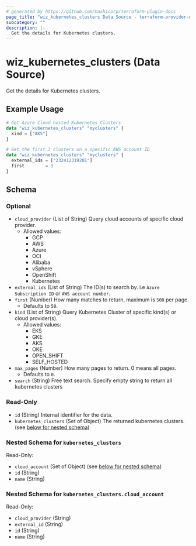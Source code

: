 ```yaml
---
# generated by https://github.com/hashicorp/terraform-plugin-docs
page_title: "wiz_kubernetes_clusters Data Source - terraform-provider-wiz"
subcategory: ""
description: |-
  Get the details for Kubernetes clusters.
---
```


# wiz_kubernetes_clusters (Data Source)

Get the details for Kubernetes clusters.

## Example Usage

```terraform
# Get Azure Cloud hosted Kubernetes Clusters 
data "wiz_kubernetes_clusters" "myclusters" {
  kind = ["AKS"]
}

# Get the first 3 clusters on a specific AWS account ID
data "wiz_kubernetes_clusters" "myclusters" {
  external_ids = ["232412319201"]
  first        = 3
}
```

<!-- schema generated by tfplugindocs -->
## Schema

### Optional

- `cloud_provider` (List of String) Query cloud accounts of specific cloud provider.
    - Allowed values: 
        - GCP
        - AWS
        - Azure
        - OCI
        - Alibaba
        - vSphere
        - OpenShift
        - Kubernetes
- `external_ids` (List of String) The ID(s) to search by. i.e `Azure Subscription ID` or `AWS account number`.
- `first` (Number) How many matches to return, maximum is `500` per page.
    - Defaults to `50`.
- `kind` (List of String) Query Kubernetes Cluster of specific kind(s) or cloud provider(s).
    - Allowed values: 
        - EKS
        - GKE
        - AKS
        - OKE
        - OPEN_SHIFT
        - SELF_HOSTED
- `max_pages` (Number) How many pages to return. 0 means all pages.
    - Defaults to `0`.
- `search` (String) Free text search. Specify empty string to return all kubernetes clusters

### Read-Only

- `id` (String) Internal identifier for the data.
- `kubernetes_clusters` (Set of Object) The returned kubernetes clusters. (see [below for nested schema](#nestedatt--kubernetes_clusters))

<a id="nestedatt--kubernetes_clusters"></a>
### Nested Schema for `kubernetes_clusters`

Read-Only:

- `cloud_account` (Set of Object) (see [below for nested schema](#nestedobjatt--kubernetes_clusters--cloud_account))
- `id` (String)
- `name` (String)

<a id="nestedobjatt--kubernetes_clusters--cloud_account"></a>
### Nested Schema for `kubernetes_clusters.cloud_account`

Read-Only:

- `cloud_provider` (String)
- `external_id` (String)
- `id` (String)
- `name` (String)
